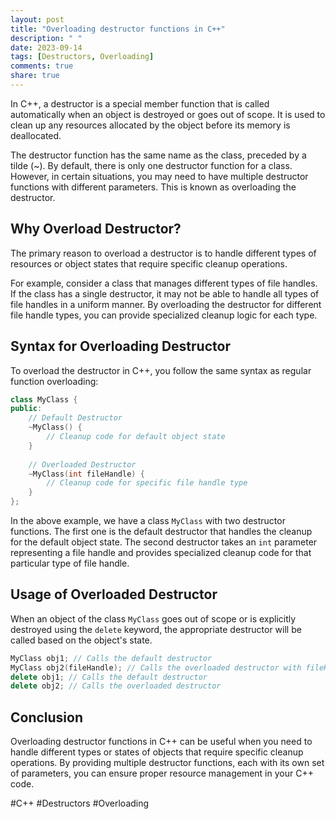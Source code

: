 ```yaml
---
layout: post
title: "Overloading destructor functions in C++"
description: " "
date: 2023-09-14
tags: [Destructors, Overloading]
comments: true
share: true
---
```


In C++, a destructor is a special member function that is called automatically when an object is destroyed or goes out of scope. It is used to clean up any resources allocated by the object before its memory is deallocated.

The destructor function has the same name as the class, preceded by a tilde (~). By default, there is only one destructor function for a class. However, in certain situations, you may need to have multiple destructor functions with different parameters. This is known as overloading the destructor.

## Why Overload Destructor?

The primary reason to overload a destructor is to handle different types of resources or object states that require specific cleanup operations.

For example, consider a class that manages different types of file handles. If the class has a single destructor, it may not be able to handle all types of file handles in a uniform manner. By overloading the destructor for different file handle types, you can provide specialized cleanup logic for each type.

## Syntax for Overloading Destructor

To overload the destructor in C++, you follow the same syntax as regular function overloading:

```cpp
class MyClass {
public:
    // Default Destructor
    ~MyClass() {
        // Cleanup code for default object state
    }
    
    // Overloaded Destructor
    ~MyClass(int fileHandle) {
        // Cleanup code for specific file handle type
    }
};
```

In the above example, we have a class `MyClass` with two destructor functions. The first one is the default destructor that handles the cleanup for the default object state. The second destructor takes an `int` parameter representing a file handle and provides specialized cleanup code for that particular type of file handle.

## Usage of Overloaded Destructor

When an object of the class `MyClass` goes out of scope or is explicitly destroyed using the `delete` keyword, the appropriate destructor will be called based on the object's state.

```cpp
MyClass obj1; // Calls the default destructor
MyClass obj2(fileHandle); // Calls the overloaded destructor with fileHandle
delete obj1; // Calls the default destructor
delete obj2; // Calls the overloaded destructor
```

## Conclusion

Overloading destructor functions in C++ can be useful when you need to handle different types or states of objects that require specific cleanup operations. By providing multiple destructor functions, each with its own set of parameters, you can ensure proper resource management in your C++ code.

#C++ #Destructors #Overloading